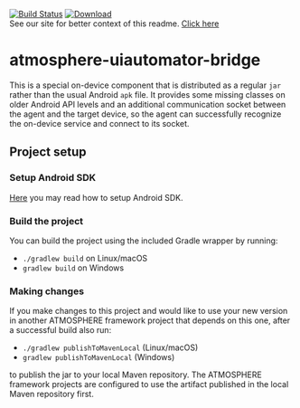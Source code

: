 [![Build Status](https://travis-ci.org/MusalaSoft/atmosphere-uiautomator-bridge.svg?branch=master)](https://travis-ci.org/MusalaSoft/atmosphere-uiautomator-bridge) [ ![Download](https://api.bintray.com/packages/musala/atmosphere/atmosphere-uiautomator-bridge/images/download.svg) ](https://bintray.com/musala/atmosphere/atmosphere-uiautomator-bridge/_latestVersion)    
See our site for better context of this readme. [Click here](http://atmosphereframework.com/)

# atmosphere-uiautomator-bridge
This is a special on-device component that is distributed as a regular `jar` rather than the usual Android `apk` file. It provides some missing classes on older Android API levels and an additional communication socket between the agent and the target device, so the agent can successfully recognize the on-device service and connect to its socket.

## Project setup

### Setup Android SDK
[Here](https://github.com/MusalaSoft/atmosphere-docs/blob/master/setup/android_sdk.md) you may read how to setup Android SDK.

### Build the project
You can build the project using the included Gradle wrapper by running:
* `./gradlew build` on Linux/macOS<br/>
* `gradlew build` on Windows

### Making changes
If you make changes to this project and would like to use your new version in another ATMOSPHERE framework project that depends on this one, after a successful build also run:
* `./gradlew publishToMavenLocal` (Linux/macOS)
* `gradlew publishToMavenLocal` (Windows)

to publish the jar to your local Maven repository. The ATMOSPHERE framework projects are configured to use the artifact published in the local Maven repository first.
